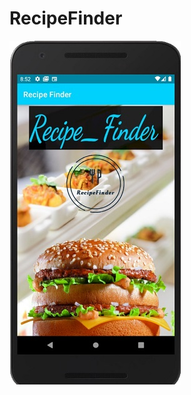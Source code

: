 # RecipeFinder
![alt text](https://github.com/csis2020/W21G10_RecipeFinder/blob/main/Splash_bk.jpg)
